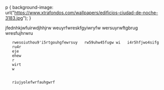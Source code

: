 p {
	  background-image: url("https://www.xtrafondos.com/wallpapers/edificios-ciudad-de-noche-3183.jpg");
}


jfednhkjwfuirwdjhhjrw      weuyrfwreskfgyiwryfw    wersuyrwftgbrug
wresfujhrwru  

       rwesoiuthou9'i5rtgouhgfewrsuy   rw59uhw45fugw wi   i4r5hfjwo4sifg
       ru4r
       eje
       ehew
       r
       wirt
       w
       
       
       riujyolefwrfauhgwrf
